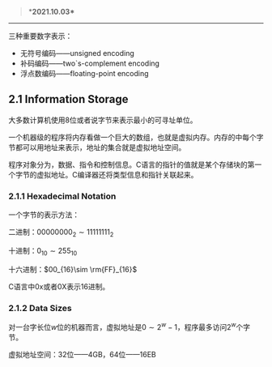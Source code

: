 > ***2021.10.03\***

------

三种重要数字表示：

- 无符号编码——unsigned encoding
- 补码编码——two`s-complement encoding
- 浮点数编码——floating-point encoding

## 2.1 Information Storage

大多数计算机使用8位或者说字节来表示最小的可寻址单位。

一个机器级的程序将内存看做一个巨大的数组，也就是虚拟内存。内存的中每个字节都可以用地址来表示，地址的集合就是虚拟地址空间。

程序对象分为，数据、指令和控制信息。C语言的指针的值就是某个存储块的第一个字节的虚拟地址。C编译器还将类型信息和指针关联起来。

### 2.1.1 Hexadecimal Notation

一个字节的表示方法：

二进制：$00000000_2\sim11111111_2$

十进制：$0_{10}\sim255_{10}$

十六进制：$00_{16}\sim \rm{FF}_{16}$

C语言中0x或者0X表示16进制。

### 2.1.2 Data Sizes

对一台字长位$w$位的机器而言，虚拟地址是$0\sim 2^w-1$，程序最多访问$2^w$个字节。

虚拟地址空间：32位——4GB，64位——16EB

